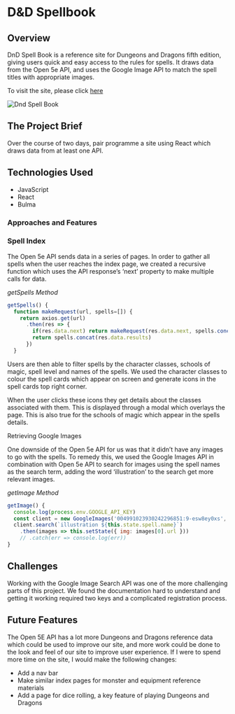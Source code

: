 # D&D Spellbook

## Overview

DnD Spell Book is a reference site for Dungeons and Dragons fifth edition, giving users quick and easy access to the rules for spells. It draws data from the Open 5e API, and uses the Google Image API to match the spell titles with appropriate images.

To visit the site, please click [here](https://fearchar.github.io/ga-project-2-react-api/#/)

![Dnd Spell Book](https://i.imgur.com/02MdLXr.png)

## The Project Brief

Over the course of two days, pair programme a site using React which draws data from at least one API.

## Technologies Used

* JavaScript
* React
* Bulma

### Approaches and Features

### Spell Index

The Open 5e API sends data in a series of pages. In order to gather all spells when the user reaches the index page, we created a recursive function which uses the API response’s ‘next’ property to make multiple calls for data.

*getSpells Method*
```JavaScript
getSpells() {
  function makeRequest(url, spells=[]) {
    return axios.get(url)
      .then(res => {
        if(res.data.next) return makeRequest(res.data.next, spells.concat(res.data.results))
        return spells.concat(res.data.results)
      })
  }
```

Users are then able to filter spells by the character classes, schools of magic, spell level and names of the spells. We used the character classes to colour the spell cards which appear on screen and generate icons in the spell cards top right corner.

When the user clicks these icons they get details about the classes associated with them. This is displayed through a modal which overlays the page. This is also true for the schools of magic which appear in the spells details.

Retrieving Google Images

One downside of the Open 5e API for us was that it didn’t have any images to go with the spells. To remedy this, we used the Google Images API in combination with Open 5e API to search for images using the spell names as the search term, adding the word ‘illustration’ to the search get more relevant images.

*getImage Method*
```JavaScript
getImage() {
  console.log(process.env.GOOGLE_API_KEY)
  const client = new GoogleImages('004991023930242296851:9-esw8ey0xs', process.env.GOOGLE_API_KEY)
  client.search(`illustration ${this.state.spell.name}`)
    .then(images => this.setState({ img: images[0].url }))
    // .catch(err => console.log(err))
}
```
## Challenges

Working with the Google Image Search API was one of the more challenging parts of this project. We found the documentation hard to understand and getting it working required two keys and a complicated registration process.

## Future Features

The Open 5E API has a lot more Dungeons and Dragons reference data which could be used to improve our site, and more work could be done to the look and feel of our site to improve user experience. If I were to spend more time on the site, I would make the following changes:

* Add a nav bar
* Make similar index pages for monster and equipment reference materials
* Add a page for dice rolling, a key feature of playing Dungeons and Dragons
